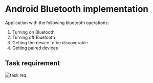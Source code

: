# Android Bluetooth implementation

Application with the following bluetooth operations:
1. Turning on Bluetooth
2. Turning off Bluetooth
3. Getting the device to be discoverable
4. Getting paired devices

## Task requirement

![task req](https://user-images.githubusercontent.com/49322171/129452689-bb52b968-a8a9-49d1-92e4-7f9fd54e347b.PNG)

